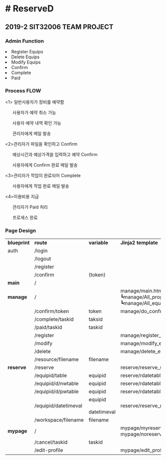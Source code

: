 <h1># ReserveD</h1>
<h2>2019-2 SIT32006 TEAM PROJECT</h2>
<h3>Admin Function</h3>
<li>Register Equips</li>
<li>Delete Equips</li>
<li>Modify Equips</li>
<li>Confirm</li>
<li>Complete</li>
<li>Paid</li>

<h3>Process FLOW</h3>
<1> 일반사용자가 장비를 예약함
<ul>사용자가 예약 취소 가능</ul>
<ul>사용자 예약 내역 확인 가능</ul>
<ul>관리자에게 메일 발송</ul>

<2>관리자가 파일을 확인하고 Confirm
<ul>예상시간과 예상가격을 입력하고 예약 Confirm</ul>
<ul>사용자에게 Confirm 완료 메일 발송 </ul>

<3>관리자가 작업이 완료되어 Complete
<ul>사용자에게 작업 완료 메일 발송</ul>

<4>이용비용 지급
<ul>관리자가 Paid 처리</ul>
<ul>프로세스 완료</ul>


<h3>Page Design</h3>

<table>
  <tr>
    <td><b>blueprint</b></td>
      <td><b>route</b></td>
          <td><b>variable</b></td>
              <td><b>Jinja2 template</b></td>
               <td><b>Function</b></td>
                  <td><b>arguments</b></td>
                 

  </tr>
  <tr>
    <td> auth</td>
    <td>/login</td>
    <td></td>
    <td></td>
    <td>login</td><td></td>
    
 <tr>
    <td> </td>
    <td>/logout</td>
    <td></td>
    <td></td>
    <td>logout</td><td></td>
    
  </tr>
  </tr>
  <tr>
    <td> </td>
    <td>/register</td>
    <td></td>
    <td></td>
    <td>register</td><td></td>
    
  </tr>
  
  <tr>
    <td> </td>
    <td>/confirm</td>
    <td>(token)</td>
    <td></td>
    <td>confirm</td><td>(token)</td>
    
  </tr>
  
  <tr>
    <td><b>main</b> </td>
    <td>/</td>
    <td></td>
    <td></td>
    <td>index</td><td></td>
    
  </tr>
 
  
  <tr>
    <tr>
    <td><b>manage</b></td>
    <td>/</td>
    <td></td>
    <td>manage/main.html
    <br>┗manage/All_progress.html
    <br>┗manage/All_equips.html
    <td>main</td><td></td>
        
  </tr>
  <tr>
    <td></td>
    <td>/confirm/token</td>
    <td>token</td>
    <td>manage/do_confrim.html</td>
    <td>confirm</td><td>(token)</td>
    
  </tr>
  <tr>
    <td></td>
    <td>/complete/taskid</td>
    <td>taksid</td>
    <td></td>
    <td>complete</td><td>(taskid)</td>
    
  </tr>
  
 <tr>
    <td></td>
    <td>/paid/taskid</td>
    <td>taskid</td>
    <td></td>
    <td>pay</td><td>(taskid)</td>
    
  </tr>
  <tr>
    <td></td>
    <td>/register</td>
    <td></td>
    <td>manage/register_equip.html</td>
    <td>register_equip</td><td></td>
    
  </tr>
    <tr>
    <td></td>
    <td>/modify</td>
    <td></td>
    <td>manage/modify_equip.html</td>
    <td>modify_equip</td><td></td>
    
  </tr>
      <tr>
    <td></td>
    <td>/delete</td>
    <td></td>
    <td>manage/delete_equip.html</td>
    <td>delete_equip</td><td></td>
    
  </tr>
  <tr>
  <td></td>
  <td>/resource/filename</td>
  <td>filename</td>
  <td></td>
  <td>equipimage</td><td>(filename)</td>
  
  
  </tr>
 <tr>
    <td><b>reserve</b></td>
    <td>/reserve</td>
    <td></td>
    <td>reserve/reserve_selectequip.html</td>
    <td>select_equip</td><td></td>
    
  </tr>
  <tr>
    <td></td>
    <td>/equipid/table</td>
    <td>equipid</td>
<td>reserve/rdatetable.html
    </td>
    <td>table</td><td>(equipid)</td>
    
  </tr>
    <tr>
    <td></td>
    <td>/equipid/d/nwtable</td>
    <td>equipid</td>
    <td>reserve/rdatetable.html
    </td>
    <td>tablenext</td><td>(equipid)</td>
    
  </tr>
      <tr>
    <td></td>
    <td>/equipid/d/pwtable</td>
    <td>equipid</td>
    <td>reserve/rdatetable.html
    </td>
    <td>tableprevious</td><td>(equipid)</td>
    
  </tr>
   <tr>
    <td></td>
    <td>/equipid/datetimeval</td>
    <td>equipid<br></br>datetimeval</td>
    <td>reserve/reserve_main.html</td>
    <td>set_rdate</td><td>(equipid,datetimeval)</td>
  </tr>
   <tr>
    <td></td>
    <td>/workspace/filename</td>
    <td>filename</td>
    <td></td>
    <td>workfile</td><td>(filename)</td>
    
  </tr>
 
   <tr>
    <td><b>mypage</b></td>
    <td>/</td>
    <td></td>
    <td>mypage/myreserve.html<br>mypage/noreservation.html</td>
    <td>show_reservation</td><td></td>
    
  </tr>
 <tr>
    <td></td>
    <td>/cancel/taskid</td>
    <td>taskid</td>
    <td></td>
    <td>cancel</td><td>(taskid)</td>
  </tr>
<tr>
    <td></td>
    <td>/edit-profile</td>
    <td></td>
    <td>mypage/edit_profile.html</td>
    <td>edit_profile</td><td></td>
 
  </tr>
